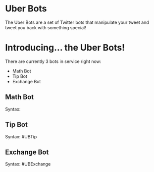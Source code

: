 # Uber Bots
The Uber Bots are a set of Twitter bots that manipulate your tweet and tweet you back with something special!

# Introducing... the Uber Bots!
There are currently 3 bots in service right now:
* Math Bot
* Tip Bot
* Exchange Bot

## Math Bot
Syntax: <Math stuff here> #UBCompute

## Tip Bot
Syntax: <Money amount as a decimal> #UBTip

## Exchange Bot
Syntax: <Money amount as a decimal> <Currency From> <Currency To> #UBExchange

